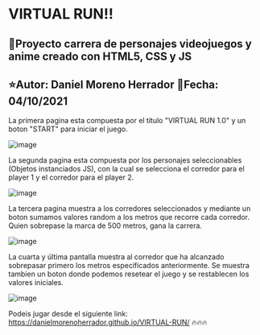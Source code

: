 # VIRTUAL RUN:bangbang:
##  :rocket:Proyecto carrera de personajes videojuegos y anime creado con HTML5, CSS y JS
## :star:Autor: Daniel Moreno Herrador     :date:Fecha:  04/10/2021

La primera pagina esta compuesta por el título "VIRTUAL RUN 1.0" y un boton "START" para iniciar el juego.

![image](https://user-images.githubusercontent.com/90707206/135927469-8e5686e0-2334-45a3-aa71-dd80e8fa90bc.png)

La segunda pagina esta compuesta por los personajes seleccionables (Objetos instanciados JS), con la cual se selecciona el corredor para el player 1 y el corredor para el player 2.

![image](https://user-images.githubusercontent.com/90707206/135928566-d9dffce3-2741-4321-9760-1091d62f4ec2.png)

La tercera pagina muestra a los corredores seleccionados y mediante un boton sumamos valores random a los metros que recorre cada corredor.
Quien sobrepase la marca de 500 metros, gana la carrera.

![image](https://user-images.githubusercontent.com/90707206/138359533-40e49074-2e6f-430a-b59e-a7385f36ac47.png)

La cuarta y última  pantalla muestra al corredor que ha alcanzado sobrepasar primero los metros especificados anteriormente.
Se muestra tambien un boton donde podemos resetear el juego y se restablecen los valores iniciales.

![image](https://user-images.githubusercontent.com/90707206/138359991-a2a5c9d9-731d-4999-bf87-47377874bfd0.png)


Podeis jugar desde el siguiente link: https://danielmorenoherrador.github.io/VIRTUAL-RUN/ :fire::fire::fire:
